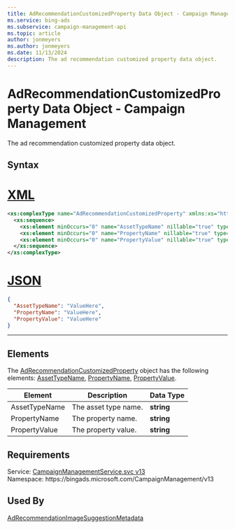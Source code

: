 ```yaml
---
title: AdRecommendationCustomizedProperty Data Object - Campaign Management
ms.service: bing-ads
ms.subservice: campaign-management-api
ms.topic: article
author: jonmeyers
ms.author: jonmeyers
ms.date: 11/13/2024
description: The ad recommendation customized property data object.
---
```

# AdRecommendationCustomizedProperty Data Object - Campaign Management
The ad recommendation customized property data object.

## Syntax

# [XML](#tab/xml)

```xml
<xs:complexType name="AdRecommendationCustomizedProperty" xmlns:xs="http://www.w3.org/2001/XMLSchema">
  <xs:sequence>
    <xs:element minOccurs="0" name="AssetTypeName" nillable="true" type="xs:string" />
    <xs:element minOccurs="0" name="PropertyName" nillable="true" type="xs:string" />
    <xs:element minOccurs="0" name="PropertyValue" nillable="true" type="xs:string" />
  </xs:sequence>
</xs:complexType>
```

# [JSON](#tab/json)

```json
{
  "AssetTypeName": "ValueHere",
  "PropertyName": "ValueHere",
  "PropertyValue": "ValueHere"
}
```

-----

## <a name="elements"></a>Elements

The [AdRecommendationCustomizedProperty](adrecommendationcustomizedproperty.md) object has the following elements: [AssetTypeName](#assettypename), [PropertyName](#propertyname), [PropertyValue](#propertyvalue).

|Element|Description|Data Type|
|-----------|---------------|-------------|
|<a name="assettypename"></a>AssetTypeName|The asset type name.|**string**|
|<a name="propertyname"></a>PropertyName|The property name.|**string**|
|<a name="propertyvalue"></a>PropertyValue|The property value.|**string**|

## Requirements
Service: [CampaignManagementService.svc v13](https://campaign.api.bingads.microsoft.com/Api/Advertiser/CampaignManagement/v13/CampaignManagementService.svc)  
Namespace: https\://bingads.microsoft.com/CampaignManagement/v13  

## Used By
[AdRecommendationImageSuggestionMetadata](adrecommendationimagesuggestionmetadata.md)  
